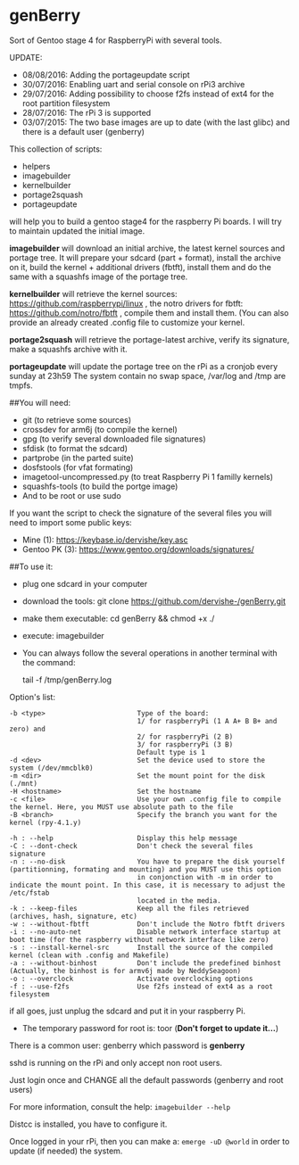 # genBerry
Sort of Gentoo stage 4 for RaspberryPi with several tools.

UPDATE:

* 08/08/2016: Adding the portageupdate script
* 30/07/2016: Enabling uart and serial console on rPi3 archive
* 29/07/2016: Adding possibility to choose f2fs instead of ext4 for the root partition filesystem
* 28/07/2016: The rPi 3 is supported
* 03/07/2015: The two base images are up to date (with the last glibc) and there is a default user (genberry)

This collection of scripts:
* helpers
* imagebuilder
* kernelbuilder
* portage2squash
* portageupdate

will help you to build a gentoo stage4 for the raspberry Pi boards. I will try to maintain
updated the initial image.

**imagebuilder** will download an initial archive, the latest kernel sources and portage tree.
It will prepare your sdcard (part + format), install the archive on it, build the kernel + 
additional drivers (fbtft), install them and do the same with a squashfs image of the portage tree.

**kernelbuilder** will retrieve the kernel sources: https://github.com/raspberrypi/linux , the notro drivers
for fbtft: https://github.com/notro/fbtft , compile them and install them. (You can also provide an already 
created .config file to customize your kernel.

**portage2squash** will retrieve the portage-latest archive, verify its signature, make a squashfs archive with it.

**portageupdate** will update the portage tree on the rPi as a cronjob every sunday at 23h59
The system contain no swap space, /var/log and /tmp are tmpfs.

##You will need:
* git (to retrieve some sources)
* crossdev for arm6j (to compile the kernel)
* gpg (to verify several downloaded file signatures)
* sfdisk (to format the sdcard)
* partprobe (in the parted suite)
* dosfstools (for vfat formating)
* imagetool-uncompressed.py (to treat Raspberry Pi 1 familly kernels)
* squashfs-tools (to build the portge image)
* And to be root or use sudo

If you want the script to check the signature of the several files you will need to import some public keys:
* Mine (1): https://keybase.io/dervishe/key.asc
* Gentoo PK (3): https://www.gentoo.org/downloads/signatures/


##To use it:

* plug one sdcard in your computer
* download the tools: git clone https://github.com/dervishe-/genBerry.git
* make them executable: cd genBerry && chmod +x ./
* execute: imagebuilder <options>
* You can always follow the several operations in another terminal with the command:

	tail -f /tmp/genBerry.log

Option's list:

	-b <type>                       Type of the board: 
									1/ for raspberryPi (1 A A+ B B+ and zero) and 
									2/ for raspberryPi (2 B)
									3/ for raspberryPi (3 B)
									Default type is 1
	-d <dev>                        Set the device used to store the system (/dev/mmcblk0)
	-m <dir>                        Set the mount point for the disk (./mnt)
	-H <hostname>                   Set the hostname
	-c <file>                       Use your own .config file to compile the kernel. Here, you MUST use absolute path to the file
	-B <branch>                     Specify the branch you want for the kernel (rpy-4.1.y)

	-h : --help                     Display this help message
	-C : --dont-check               Don't check the several files signature
	-n : --no-disk                  You have to prepare the disk yourself (partitionning, formating and mounting) and you MUST use this option
									in conjonction with -m in order to indicate the mount point. In this case, it is necessary to adjust the /etc/fstab
									located in the media.
	-k : --keep-files               Keep all the files retrieved (archives, hash, signature, etc)
	-w : --without-fbtft            Don't include the Notro fbtft drivers
	-i : --no-auto-net              Disable network interface startup at boot time (for the raspberry without network interface like zero)
	-s : --install-kernel-src       Install the source of the compiled kernel (clean with .config and Makefile)
	-a : --without-binhost          Don't include the predefined binhost (Actually, the binhost is for armv6j made by NeddySeagoon)
	-o : --overclock                Activate overclocking options
	-f : --use-f2fs                 Use f2fs instead of ext4 as a root filesystem


if all goes, just unplug the sdcard and put it in your raspberry Pi.

* The temporary password for root is: toor  (**Don't forget to update it...**)

There is a common user: genberry which password is **genberry**

sshd is running on the rPi and only accept non root users.

Just login once and CHANGE all the default passwords (genberry and root users)

For more information, consult the help: `imagebuilder --help`

Distcc is installed, you have to configure it. 

Once logged in your rPi, then you can make a: `emerge -uD @world` in order to update (if needed) the system.

